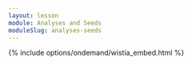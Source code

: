 ```yaml
---
layout: lesson
module: Analyses and Seeds
moduleSlug: analyses-seeds
---
```


{% include options/ondemand/wistia_embed.html %}